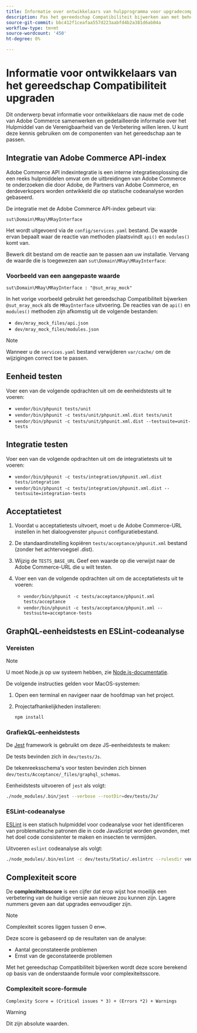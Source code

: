 ```yaml
---
title: Informatie over ontwikkelaars van hulpprogramma voor upgradecompatibiliteit
description: Pas het gereedschap Compatibiliteit bijwerken aan met behulp van de API-indexintegratie.
source-git-commit: bbc412f1ceafaa557d223aabfd4b2a381d6ab04a
workflow-type: tm+mt
source-wordcount: '450'
ht-degree: 0%

---
```



# Informatie voor ontwikkelaars van het gereedschap Compatibiliteit upgraden

Dit onderwerp bevat informatie voor ontwikkelaars die nauw met de code van Adobe Commerce samenwerken en gedetailleerde informatie over het Hulpmiddel van de Verenigbaarheid van de Verbetering willen leren. U kunt deze kennis gebruiken om de componenten van het gereedschap aan te passen.

## Integratie van Adobe Commerce API-index

Adobe Commerce API indexintegratie is een interne integratieoplossing die een reeks hulpmiddelen omvat om de uitbreidingen van Adobe Commerce te onderzoeken die door Adobe, de Partners van Adobe Commerce, en derdeverkopers worden ontwikkeld die op statische codeanalyse worden gebaseerd.

De integratie met de Adobe Commerce API-index gebeurt via:

`sut\Domain\MRay\MRayInterface`

Het wordt uitgevoerd via de `config/services.yaml` bestand. De waarde ervan bepaalt waar de reactie van methoden plaatsvindt `api()` en `modules()` komt van.

Bewerk dit bestand om de reactie aan te passen aan uw installatie. Vervang de waarde die is toegewezen aan `sut\Domain\MRay\MRayInterface`:

### Voorbeeld van een aangepaste waarde

`sut\Domain\MRay\MRayInterface : "@sut_mray_mock"`

In het vorige voorbeeld gebruikt het gereedschap Compatibiliteit bijwerken `@sut_mray_mock` als de `MRayInterface` uitvoering. De reacties van de `api()` en `modules()` methoden zijn afkomstig uit de volgende bestanden:

- `dev/mray_mock_files/api.json`
- `dev/mray_mock_files/modules.json`

>[!NOTE]
>
>Wanneer u de `services.yaml` bestand verwijderen `var/cache/` om de wijzigingen correct toe te passen.

## Eenheid testen

Voer een van de volgende opdrachten uit om de eenheidstests uit te voeren:

- `vendor/bin/phpunit tests/unit`
- `vendor/bin/phpunit -c tests/unit/phpunit.xml.dist tests/unit`
- `vendor/bin/phpunit -c tests/unit/phpunit.xml.dist --testsuite=unit-tests`

## Integratie testen

Voer een van de volgende opdrachten uit om de integratietests uit te voeren:

- `vendor/bin/phpunit -c tests/integration/phpunit.xml.dist tests/integration`
- `vendor/bin/phpunit -c tests/integration/phpunit.xml.dist --testsuite=integration-tests`

## Acceptatietest

1. Voordat u acceptatietests uitvoert, moet u de Adobe Commerce-URL instellen in het dialoogvenster `phpunit` configuratiebestand.
1. De standaardinstelling kopiëren `tests/acceptance/phpunit.xml` bestand (zonder het achtervoegsel .dist).
1. Wijzig de `TESTS_BASE_URL` Geef een waarde op die verwijst naar de Adobe Commerce-URL die u wilt testen.
1. Voer een van de volgende opdrachten uit om de acceptatietests uit te voeren:

   - `vendor/bin/phpunit -c tests/acceptance/phpunit.xml tests/acceptance`
   - `vendor/bin/phpunit -c tests/acceptance/phpunit.xml --testsuite=acceptance-tests`

## GraphQL-eenheidstests en ESLint-codeanalyse

### Vereisten

>[!NOTE]
>
>U moet Node.js op uw systeem hebben, zie [Node.js-documentatie](https://nodejs.dev/learn/how-to-install-nodejs).

De volgende instructies gelden voor MacOS-systemen:

1. Open een terminal en navigeer naar de hoofdmap van het project.
1. Projectafhankelijkheden installeren:

   ```bash
   npm install
   ```

### GrafiekQL-eenheidstests

De [Jest](https://jestjs.io/docs/getting-started) framework is gebruikt om deze JS-eenheidstests te maken:

De tests bevinden zich in `dev/tests/Js`.

De tekenreeksschema&#39;s voor testen bevinden zich binnen `dev/tests/Acceptance/_files/graphql_schemas`.

Eenheidstests uitvoeren of `jest` als volgt:

```bash
./node_modules/.bin/jest --verbose --rootDir=dev/tests/Js/
```

### ESLint-codeanalyse

[ESLint](https://eslint.org/docs/user-guide/getting-started) is een statisch hulpmiddel voor codeanalyse voor het identificeren van problematische patronen die in code JavaScript worden gevonden, met het doel code consistenter te maken en insecten te vermijden.

Uitvoeren `eslint` codeanalyse als volgt:

```bash
./node_modules/.bin/eslint -c dev/tests/Static/.eslintrc --rulesdir vendor/magento/magento-coding-standard/eslint/rules path/to/analyse
```

## Complexiteit score

De **complexiteitsscore** is een cijfer dat erop wijst hoe moeilijk een verbetering van de huidige versie aan nieuwe zou kunnen zijn. Lagere nummers geven aan dat upgrades eenvoudiger zijn.

>[!NOTE]
>
>Complexiteit scores liggen tussen 0 en∞.

Deze score is gebaseerd op de resultaten van de analyse:

- Aantal geconstateerde problemen
- Ernst van de geconstateerde problemen

Met het gereedschap Compatibiliteit bijwerken wordt deze score berekend op basis van de onderstaande formule voor complexiteitsscore.

### Complexiteit score-formule

`Complexity Score = (Critical issues * 3) + (Errors *2) + Warnings`

>[!WARNING]
>
>Dit zijn absolute waarden.
